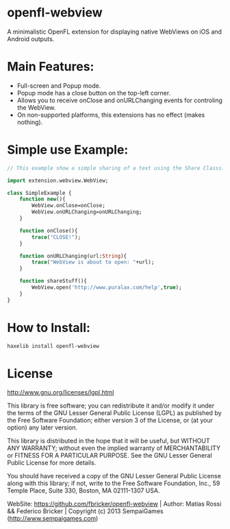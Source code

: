 openfl-webview
=======

A minimalistic OpenFL extension for displaying native WebViews on iOS and Android outputs.

Main Features:
=======
* Full-screen and Popup mode.
* Popup mode has a close button on the top-left corner.
* Allows you to receive onClose and onURLChanging events for controling the WebView.
* On non-supported platforms, this extensions has no effect (makes nothing).

Simple use Example:
=======

```haxe
// This example show a simple sharing of a text using the Share Classs.

import extension.webview.WebView;

class SimpleExample {
	function new(){
		WebView.onClose=onClose;
		WebView.onURLChanging=onURLChanging;
	}

	function onClose(){
		trace("CLOSE!");
	}

	function onURLChanging(url:String){
		trace("WebView is about to open: "+url);
	}

	function shareStuff(){
		WebView.open('http://www.puralax.com/help',true);
	}
}

```

How to Install:
=======

```bash
haxelib install openfl-webview
```

License
=======
http://www.gnu.org/licenses/lgpl.html

This library is free software; you can redistribute it and/or
modify it under the terms of the GNU Lesser General Public
License (LGPL) as published by the Free Software Foundation; either
version 3 of the License, or (at your option) any later version.
  
This library is distributed in the hope that it will be useful,
but WITHOUT ANY WARRANTY; without even the implied warranty of
MERCHANTABILITY or FITNESS FOR A PARTICULAR PURPOSE. See the GNU
Lesser General Public License for more details.
  
You should have received a copy of the GNU Lesser General Public
License along with this library; if not, write to the Free Software
Foundation, Inc., 59 Temple Place, Suite 330, Boston, MA 02111-1307 USA.
  

WebSite: https://github.com/fbricker/openfl-webview | Author: Matías Rossi && Federico Bricker | Copyright (c) 2013 SempaiGames (http://www.sempaigames.com)
